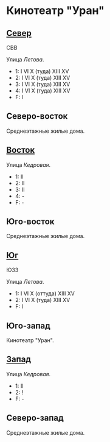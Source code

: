 # Кинотеатр "Уран"

## [Север](./590062.md)

СВВ

Улица *Летова*.

* 1:    I   VI  X (туда)    XIII    XV
* 2:    I   VI  X (туда)    XIII    XV
* 3:    I   VI  X (туда)    XIII    XV
* 4:    I   VI  X (туда)    XIII    XV
* F:    I


## Северо-восток

Среднеэтажные жилые дома.

## [Восток](./595070.md)

Улица *Кедровая*.

* 1:    II
* 2:    II
* 3:    II
* 4:    -
* F:    -

## Юго-восток

Среднеэтажные жилые дома.

## [Юг](./590080.md)

ЮЗЗ

Улица *Летова*.

* 1:    I   VI  X (оттуда)  XIII    XV
* 2:    I   VI  X (туда)    XIII    XV
* F:    I

## Юго-запад

Кинотеатр "Уран".

## [Запад](./585070.md)

Улица *Кедровая*.

* 1:    II
* 2:    !
* F:    -

## Северо-запад

Среднеэтажные жилые дома.
